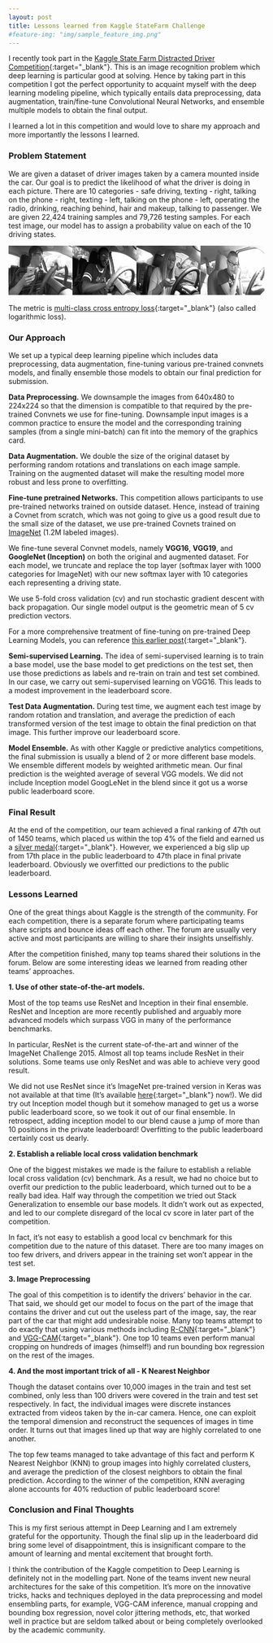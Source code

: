 ```yaml
---
layout: post
title: Lessons learned from Kaggle StateFarm Challenge
#feature-img: "img/sample_feature_img.png"
---
```


I recently took part in the [Kaggle State Farm Distracted Driver Competition](https://www.kaggle.com/c/state-farm-distracted-driver-detection){:target="_blank"}. This is an image recognition problem which deep learning is particular good at solving. Hence by taking part in this competition I got the perfect opportunity to acquaint myself with the deep learning modeling pipeline, which typically entails data preprocessing, data augmentation, train/fine-tune Convolutional Neural Networks, and ensemble multiple models to obtain the final output. 

I learned a lot in this competition and would love to share my approach and more importantly the lessons I learned. 

### Problem Statement
We are given a dataset of driver images taken by a camera mounted inside the car. Our goal is to predict the likelihood of what the driver is doing in each picture. There are 10 categories - safe driving, texting - right, talking on the phone - right, texting - left, talking on the phone - left, operating the radio, drinking, reaching behind, hair and makeup, talking to passenger. We are given 22,424 training samples and 79,726 testing samples. For each test image, our model has to assign a probability value on each of the 10 driving states. 

![Driver Images](/img/drivers.png)

The metric is [multi-class cross entropy loss](https://www.kaggle.com/wiki/LogarithmicLoss){:target="_blank"} (also called logarithmic loss). 

### Our Approach
We set up a typical deep learning pipeline which includes data preprocessing, data augmentation, fine-tuning various pre-trained convnets models, and finally ensemble those models to obtain our final prediction for submission.

**Data Preprocessing.** We downsample the images from 640x480 to 224x224 so that the dimension is compatible to that required by the pre-trained Convnets we use for fine-tuning. Downsample input images is a common practice to ensure the model and the corresponding training samples (from a single mini-batch) can fit into the memory of the graphics card.  

**Data Augmentation.** We double the size of the original dataset by performing random rotations and translations on each image sample. Training on the augmented dataset will make the resulting model more robust and less prone to overfitting.  

**Fine-tune pretrained Networks.** This competition allows participants to use pre-trained networks trained on outside dataset. Hence, instead of training a Covnet from scratch, which was not going to give us a good result due to the small size of the dataset, we use pre-trained Covnets trained on [ImageNet](http://image-net.org/) (1.2M labeled images). 

We fine-tune several Convnet models, namely **VGG16**, **VGG19**, and **GoogleNet (Inception)** on both the original and augmented dataset. For each model, we truncate and replace the top layer (softmax layer with 1000 categories for ImageNet) with our new softmax layer with 10 categories each representing a driving state. 

We use 5-fold cross validation (cv) and run stochastic gradient descent with back propagation. Our single model output is the geometric mean of 5 cv prediction vectors. 

For a more comprehensive treatment of fine-tuning on pre-trained Deep Learning Models, you can reference [this earlier post](/2016/10/08/fine-tuning-in-keras-part2.html){:target="_blank"}.

**Semi-supervised Learning.** The idea of semi-supervised learning is to train a base model, use the base model to get predictions on the test set, then use those predictions as labels and re-train on train and test set combined. In our case, we carry out semi-supervised learning on VGG16. This leads to a modest improvement in the leaderboard score. 

**Test Data Augmentation.** During test time, we augment each test image by random rotation and translation, and average the prediction of each transformed version of the test image to obtain the final prediction on that image. This further improve our leaderboard score.    

**Model Ensemble.** As with other Kaggle or predictive analytics competitions, the final submission is usually a blend of 2 or more different base models. We ensemble different models by weighted arithmetic mean. Our final prediction is the weighted average of several VGG models. We did not include Inception model GoogLeNet in the blend since it got us a worse public leaderboard score. 

### Final Result
At the end of the competition, our team achieved a final ranking of 47th out of 1450 teams, which placed us within the top 4% of the field and earned us a [silver medal](https://www.kaggle.com/progression){:target="_blank"}. However, we experienced a big slip up from 17th place in the public leaderboard to 47th place in final private leaderboard. Obviously we overfitted our predictions to the public leaderboard. 

### Lessons Learned 
One of the great things about Kaggle is the strength of the community. For each competition, there is a separate forum where participating teams share scripts and bounce ideas off each other. The forum are usually very active and most participants are willing to share their insights unselfishly. 

After the competition finished, many top teams shared their solutions in the forum. Below are some interesting ideas we learned from reading other teams’ approaches. 

**1. Use of other state-of-the-art models.**  

Most of the top teams use ResNet and Inception in their final ensemble. ResNet and Inception are more recently published and arguably more advanced models which surpass VGG in many of the performance benchmarks. 

In particular, ResNet is the current state-of-the-art and winner of the ImageNet Challenge 2015. Almost all top teams include ResNet in their solutions. Some teams use only ResNet and was able to achieve very good result. 

We did not use ResNet since it’s ImageNet pre-trained version in Keras was not available at that time (It’s available [here](https://keras.io/applications/){:target="_blank"} now!). We did try out Inception model though but it somehow managed to get us a worse public leaderboard score, so we took it out of our final ensemble. In retrospect, adding inception model to our blend cause a jump of more than 10 positions in the private leaderboard! Overfitting to the public leaderboard certainly cost us dearly. 

**2. Establish a reliable local cross validation benchmark**

One of the biggest mistakes we made is the failure to establish a reliable local cross validation (cv) benchmark. As a result, we had no choice but to overfit our prediction to the public leaderboard, which turned out to be a really bad idea. Half way through the competition we tried out Stack Generalization to ensemble our base models. It didn’t work out as expected, and led to our complete disregard of the local cv score in later part of the competition. 

In fact, it’s not easy to establish a good local cv benchmark for this competition due to the nature of this dataset. There are too many images on too few drivers, and drivers appear in the training set won’t appear in the test set.  

**3. Image Preprocessing**

The goal of this competition is to identify the drivers’ behavior in the car. That said, we should get our model to focus on the part of the image that contains the driver and cut out the useless part of the image, say, the rear part of the car that might add undesirable noise. Many top teams attempt to do exactly that using various methods including [R-CNN](https://github.com/rbgirshick/rcnn){:target="_blank"} and [VGG-CAM](https://github.com/tdeboissiere/VGG16CAM-keras){:target="_blank"}. One top 10 teams even perform manual cropping on hundreds of images (himself!) and run bounding box regression on the rest of the images. 

**4. And the most important trick of all - K Nearest Neighbor**

Though the dataset contains over 10,000 images in the train and test set combined, only less than 100 drivers were covered in the train and test set respectively. In fact, the individual images were discrete instances extracted from videos taken by the in-car camera. Hence, one can exploit the temporal dimension and reconstruct the sequences of images in time order. It turns out that images lined up that way are highly correlated to one another. 

The top few teams managed to take advantage of this fact and perform K Nearest Neighbor (KNN) to group images into highly correlated clusters, and average the prediction of the closest neighbors to obtain the final prediction. According to the winner of the competition, KNN averaging alone accounts for 40% reduction of public leaderboard score! 

### Conclusion and Final Thoughts
This is my first serious attempt in Deep Learning and I am extremely grateful for the opportunity. Though the final slip up in the leaderboard did bring some level of disappointment, this is insignificant compare to the amount of learning and mental excitement that brought forth. 

I think the contribution of the Kaggle competition to Deep Learning is definitely not in the modelling part. None of the teams invent new neural architectures for the sake of this competition. It’s more on the innovative tricks, hacks and techniques deployed in the data preprocessing and model ensembling parts, for example, VGG-CAM inference, manual cropping and bounding box regression, novel color jittering methods, etc, that worked well in practice but are seldom talked about or being completely overlooked by the academic community. 



